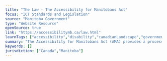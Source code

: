 ```yaml
---
title: "The Law - The Accessibility for Manitobans Act"
focus: "ICT Standards and Legislation"
source: "Manitoba Government"
type: "Website Resource"
openSource: true
link: "https://accessibilitymb.ca/law.html"
learnTags: ["accessibility","disability","canadianLandscape","government","ict","legislationAndLaw","regulation"]
summary: "The Accessibility for Manitobans Act (AMA) provides a process to remove barriers affecting people with disabilities and many other citizens. "
keywords: []
jurisdiction: ["Canada","Manitoba"]
---
```

